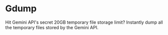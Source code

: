 # Gdump
 Hit Gemini API's secret 20GB temporary file storage limit? Instantly dump all the temporary files stored by the Gemini API.
